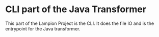 # CLI part of the Java Transformer

This part of the Lampion Project is the CLI. It does the file IO and is the entrypoint for the Java transformer.
